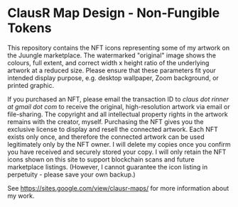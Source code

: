 # ClausR Map Design - Non-Fungible Tokens
This repository contains the NFT icons representing some of my artwork on the Juungle marketplace. The watermarked "original" image shows the colours, full extent, and correct width x height ratio of the underlying artwork at a reduced size. Please ensure that these parameters fit your intended display purpose, e.g. desktop wallpaper, Zoom background, or printed graphic. 

If you purchased an NFT, please email the transaction ID to _claus dot rinner at gmail dot com_ to receive the original, high-resolution artwork via email or file-sharing. The copyright and all intellectual property rights in the artwork remains with the creator, myself. Purchasing the NFT gives you the exclusive license to display and resell the connected artwork. Each NFT exists only once, and therefore the connected artwork can be used legitimately only by the NFT owner. I will delete my copies once you confirm you have received and securely stored your copy. I will only retain the NFT icons shown on this site to support blockchain scans and future marketplace listings. (However, I cannot guarantee the icon listing in perpetuity - please save your own backup.) 

See https://sites.google.com/view/clausr-maps/ for more information about my work. 
